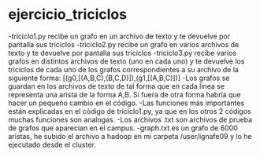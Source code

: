 # ejercicio_triciclos
-triciclo1.py recibe un grafo en un archivo de texto y te devuelve por pantalla sus triciclos
-triciclo2.py recibe un grafo en varios archivos de texto y te devuelve por pantalla sus triciclos
-triciclo3.py recibe varios grafos en distintos archivos de texto (uno en cada uno) y te devuelve los triciclos de cada uno de los grafos correspondientes a su archivo de la siguiente forma: [(g0,[(A,B,C),(B,C,D)]),(g1,[(A,B,C)])]
-Los grafos se guardan en los archivos de texto de tal forma que en cada linea se representa una arista de la forma
A,B. Si fuera de otra forma habría que hacer un pequeño cambio en el código.
-Las funciones más importantes están explicadas en el código de triciclo1.py, ya que en los otros 2 códigos muchas
funciones son analogas.
-Los archivos .txt son archivos de prueba de grafos que aparecían en el campus.
-graph.txt es un grafo de 6000 aristas, he subido el archivo a hadoop en mi carpeta /user/ignafe09 y lo he ejecutado desde el cluster.
